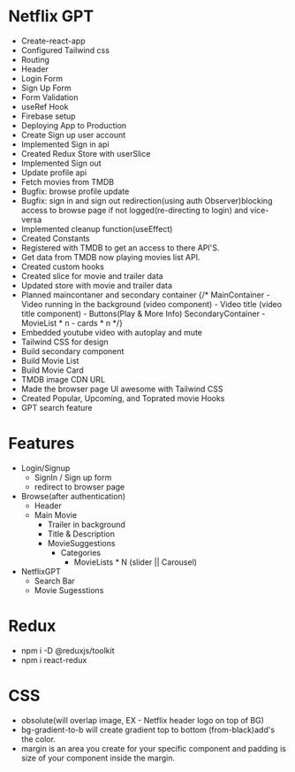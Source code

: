 # Netflix GPT

 - Create-react-app
 - Configured Tailwind css
 - Routing
 - Header
 - Login Form
 - Sign Up Form
 - Form Validation
 - useRef Hook
 - Firebase setup
 - Deploying App to Production
 - Create Sign up user account
 - Implemented Sign in api
 - Created Redux Store with userSlice
 - Implemented Sign out 
 - Update profile api
 - Fetch movies from TMDB
 - Bugfix: browse profile update
 - Bugfix: sign in and sign out redirection(using auth Observer)blocking access to browse page if not logged(re-directing to login) and vice-versa 
 - Implemented cleanup function(useEffect)
 - Created Constants
 - Registered with TMDB to get an access to there API'S.
 - Get data from TMDB now playing movies list API.
 - Created custom hooks
 - Created slice for movie and trailer data
 - Updated store with movie and trailer data
 - Planned maincontaner and secondary container
   {/* 
               MainContainer
                - Video running in the background (video component)
                - Video title (video title component)
                 - Buttons(Play & More Info)
               SecondaryContainer
                - MovieList * n
                  - cards * n
            */}
 - Embedded youtube video with autoplay and mute
 - Tailwind CSS for design
 - Build secondary component
 - Build Movie List
 - Build Movie Card
 - TMDB image CDN URL
 - Made the browser page UI awesome with Tailwind CSS
 - Created Popular, Upcoming, and Toprated movie Hooks
 - GPT search feature


 



 # Features
  - Login/Signup
     - SignIn / Sign up form
     - redirect to browser page
  - Browse(after authentication)
    - Header
    - Main Movie
       - Trailer in background
       - Title & Description
       - MovieSuggestions
          - Categories
             - MovieLists * N  (slider || Carousel)
  - NetflixGPT
     - Search Bar
     - Movie Sugesstions









# Redux
 - npm i -D @reduxjs/toolkit
 - npm i react-redux








# CSS
  - obsolute(will overlap image, EX - Netflix header logo on top of BG)
  - bg-gradient-to-b will create gradient top to bottom (from-black)add's the color.
  - margin is an area you create for your specific component and padding is size of your component inside the margin.

     
  